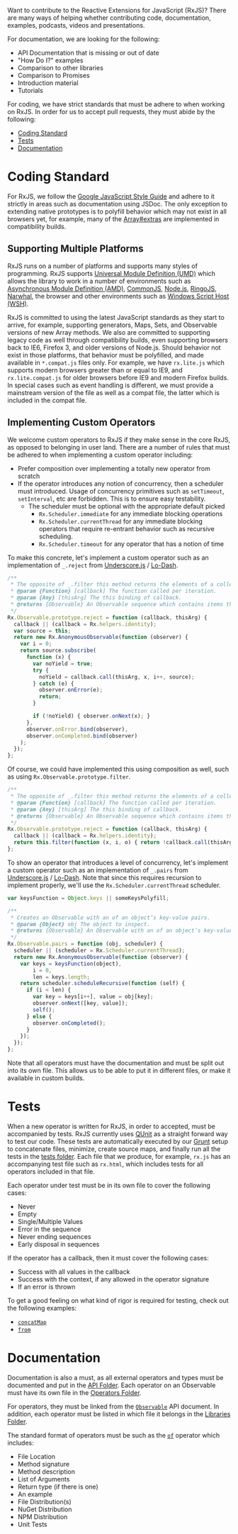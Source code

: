 Want to contribute to the Reactive Extensions for JavaScript (RxJS)?  There are many ways of helping whether contributing code, documentation, examples, podcasts, videos and presentations.

For documentation, we are looking for the following:
- API Documentation that is missing or out of date
- "How Do I?" examples
- Comparison to other libraries
- Comparison to Promises
- Introduction material
- Tutorials

For coding, we have strict standards that must be adhere to when working on RxJS.  In order for us to accept pull requests, they must abide by the following:
- [Coding Standard](#coding-standard)
- [Tests](#tests)
- [Documentation](#documentation)

# Coding Standard

For RxJS, we follow the [Google JavaScript Style Guide](http://google-styleguide.googlecode.com/svn/trunk/javascriptguide.xml) and adhere to it strictly in areas such as documentation using JSDoc.  The only exception to extending native prototypes is to polyfill behavior which may not exist in all browsers yet, for example, many of the [Array#extras](http://blogs.msdn.com/b/ie/archive/2010/12/13/ecmascript-5-part-2-array-extras.aspx) are implemented in compatibility builds.

## Supporting Multiple Platforms

RxJS runs on a number of platforms and supports many styles of programming.  RxJS supports [Universal Module Definition \(UMD\)](https://github.com/umdjs/umd) which allows the library to work in a number of environments such as [Asynchronous Module Definition \(AMD\)](https://github.com/amdjs/amdjs-api/wiki/AMD), [CommonJS](http://wiki.commonjs.org/wiki/CommonJS), [Node.js](http://nodejs.org), [RingoJS](http://ringojs.org/), [Narwhal](https://github.com/280north/narwhal), the browser and other environments such as [Windows Script Host \(WSH\)](http://msdn.microsoft.com/en-us/library/9bbdkx3k.aspx).

RxJS is committed to using the latest JavaScript standards as they start to arrive, for example, supporting generators, Maps, Sets, and Observable versions of new Array methods.  We also are committed to supporting legacy code as well through compatibility builds, even supporting browsers back to IE6, Firefox 3, and older versions of Node.js.  Should behavior not exist in those platforms, that behavior must be polyfilled, and made available in `*.compat.js` files only.  For example, we have `rx.lite.js` which supports modern browsers greater than or equal to IE9, and `rx.lite.compat.js` for older browsers before IE9 and modern Firefox builds.  In special cases such as event handling is different, we must provide a mainstream version of the file as well as a compat file, the latter which is included in the compat file.

## Implementing Custom Operators

We welcome custom operators to RxJS if they make sense in the core RxJS, as opposed to belonging in user land.  There are a number of rules that must be adhered to when implementing a custom operator including:
- Prefer composition over implementing a totally new operator from scratch
- If the operator introduces any notion of concurrency, then a scheduler must introduced.  Usage of concurrency primitives such as `setTimeout`, `setInterval`, etc are forbidden.  This is to ensure easy testability.  
  - The scheduler must be optional with the appropriate default picked
    - `Rx.Scheduler.immediate` for any immediate blocking operations
    - `Rx.Scheduler.currentThread` for any immediate blocking operators that require re-entrant behavior such as recursive scheduling.
    - `Rx.Scheduler.timeout` for any operator that has a notion of time  

To make this concrete, let's implement a custom operator such as an implementation of `_.reject` from [Underscore.js](http://underscorejs.org/) / [Lo-Dash](http://lodash.com/).

```js
/**
 * The opposite of _.filter this method returns the elements of a collection that the callback does **not** return truthy for.
 * @param {Function} [callback] The function called per iteration.
 * @param {Any} [thisArg] The this binding of callback.
 * @returns {Observable} An Observable sequence which contains items that the callback does not return truthy for.
 */
Rx.Observable.prototype.reject = function (callback, thisArg) {
  callback || (callback = Rx.helpers.identity);
  var source = this;
  return new Rx.AnonymousObservable(function (observer) {
    var i = 0;
    return source.subscribe(
      function (x) {
        var noYield = true;
        try {
          noYield = callback.call(thisArg, x, i++, source);
        } catch (e) {
          observer.onError(e);
          return;
        }

        if (!noYield) { observer.onNext(x); }
      },
      observer.onError.bind(observer),
      observer.onCompleted.bind(observer)
    );
  });
};
```

Of course, we could have implemented this using composition as well, such as using `Rx.Observable.prototype.filter`.

```js
/**
 * The opposite of _.filter this method returns the elements of a collection that the callback does **not** return truthy for.
 * @param {Function} [callback] The function called per iteration.
 * @param {Any} [thisArg] The this binding of callback.
 * @returns {Observable} An Observable sequence which contains items that the callback does not return truthy for.
 */
Rx.Observable.prototype.reject = function (callback, thisArg) {
  callback || (callback = Rx.helpers.identity);
  return this.filter(function (x, i, o) { return !callback.call(thisArg, x, i o); });
};
```

To show an operator that introduces a level of concurrency, let's implement a custom operator such as an implementation of `_.pairs` from [Underscore.js](http://underscorejs.org/) / [Lo-Dash](http://lodash.com/).  Note that since this requires recursion to implement properly, we'll use the `Rx.Scheduler.currentThread` scheduler.

```js
var keysFunction = Object.keys || someKeysPolyfill;

/**
 * Creates an Observable with an of an object’s key-value pairs.
 * @param {Object} obj The object to inspect.
 * @returns {Observable} An Observable with an of an object’s key-value pairs.
 */
Rx.Observable.pairs = function (obj, scheduler) {
  scheduler || (scheduler = Rx.Scheduler.currentThread);
  return new Rx.AnonymousObservable(function (observer) {
    var keys = keysFunction(object),
        i = 0,
        len = keys.length;
    return scheduler.scheduleRecursive(function (self) {
      if (i < len) {
        var key = keys[i++], value = obj[key];
        observer.onNext([key, value]);
        self();
      } else {
        observer.onCompleted();
      }
    });
  });
};
```

Note that all operators must have the documentation and must be split out into its own file.  This allows us to be able to put it in different files, or make it available in custom builds.

# Tests

When a new operator is written for RxJS, in order to accepted, must be accompanied by tests.  RxJS currently uses [QUnit](http://qunitjs.com/) as a straight forward way to test our code.  These tests are automatically executed by our [Grunt](http://gruntjs.com/) setup to concatenate files, minimize, create source maps, and finally run all the tests in the [tests folder](https://github.com/Reactive-Extensions/RxJS/tree/master/tests). Each file that we produce, for example, `rx.js` has an accompanying test file such as `rx.html`, which includes tests for all operators included in that file.  

Each operator under test must be in its own file to cover the following cases:
- Never
- Empty
- Single/Multiple Values
- Error in the sequence
- Never ending sequences
- Early disposal in sequences

If the operator has a callback, then it must cover the following cases:
- Success with all values in the callback
- Success with the context, if any allowed in the operator signature
- If an error is thrown

To get a good feeling on what kind of rigor is required for testing, check out the following examples:
- [`concatMap`](https://github.com/Reactive-Extensions/RxJS/blob/master/tests/observable/concatmap.js)
- [`from`](https://github.com/Reactive-Extensions/RxJS/blob/master/tests/observable/from.js)

# Documentation

Documentation is also a must, as all external operators and types must be documented and put in the [API Folder](https://github.com/Reactive-Extensions/RxJS/tree/master/doc/api).  Each operator on an Observable must have its own file in the [Operators Folder](https://github.com/Reactive-Extensions/RxJS/tree/master/doc/api/core/operators).

For operators, they must be linked from the [`Observable`](https://github.com/Reactive-Extensions/RxJS/blob/master/doc/api/core/observable.md) API document. In addition, each operator must be listed in which file it belongs in the [Libraries Folder](https://github.com/Reactive-Extensions/RxJS/tree/master/doc/libraries).

The standard format of operators must be such as the [`of`](https://github.com/Reactive-Extensions/RxJS/blob/master/doc/api/core/operators/of.md) operator which includes:
- File Location
- Method signature
- Method description
- List of Arguments
- Return type (if there is one)
- An example
- File Distribution(s)
- NuGet Distribution
- NPM Distribution
- Unit Tests
